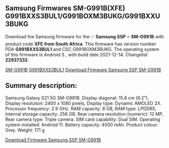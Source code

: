 <h2>Samsung Firmwares SM-G991B(XFE) G991BXXS3BUL1/G991BOXM3BUKG/G991BXXU3BUKG</h2>
Download the Samsung firmware for the ✅ <strong>Samsung SSP </strong> ⭐ <strong>SM-G991B</strong> with product code <strong>XFE</strong> <strong> from South Africa</strong>. This firmware has version number PDA <strong>G991BXXS3BUL1</strong> and CSC G991BOXM3BUKG. The operating system of this firmware is Android S , with build date 2021-12-14. Changelist <strong>22937332</strong>.


[SM-G991B](https://samfirm.shop/samsung/model/SM-G991B)
[G991BXXS3BUL1](https://samfirm.shop/samsung/pda/G991BXXS3BUL1)
[Download Firmware Samsung SSP SM-G991B](https://samfirm.shop/samsung/firmware/482486)
<h2>Summary description:</h2>
<p>Samsung Galaxy S21 5G SM-G991B. Display diagonal: 15.8 cm (6.2"), Display resolution: 2400 x 1080 pixels, Display type: Dynamic AMOLED 2X. Processor frequency: 2.9 GHz. RAM capacity: 8 GB, RAM type: LPDDR5, Internal storage capacity: 256 GB. Rear camera resolution (numeric): 12 MP, Rear camera type: Triple camera. SIM card capability: Dual SIM. Operating system installed: Android 11. Battery capacity: 4000 mAh. Product colour: Grey. Weight: 171 g</p>


[Download Firmware Samsung SSP SM-G991B](https://samfirm.shop/samsung/firmware/482486)
